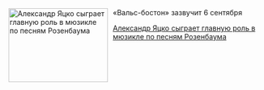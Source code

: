 <!--2025-06-11 17:45:50-->
<div class="yb">
  <div class="rss kino_teatr"><a href="https://www.kino-teatr.ru/teatr/news/y2025/6-11/37989/" title="Александр Яцко сыграет главную роль в мюзикле по песням Розенбаума"><img src="https://www.kino-teatr.ru/news/9/8/37989/poster.jpg" width="196" height="147" align="left" hspace="5" style="margin: 0px 10px 0px 5px" alt="Александр Яцко сыграет главную роль в мюзикле по песням Розенбаума"/></a>«Вальс-бостон» зазвучит 6 сентября <p class="titl"><a href="https://www.kino-teatr.ru/teatr/news/y2025/6-11/37989/">Александр Яцко сыграет главную роль в мюзикле по песням Розенбаума</a></p></div>
</div>

